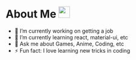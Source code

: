 # About Me <img src="https://raw.githubusercontent.com/MartinHeinz/MartinHeinz/master/wave.gif" width="30px">

<!--
**BrianCheung1/BrianCheung1** is a ✨ _special_ ✨ repository because its `README.md` (this file) appears on your GitHub profile.
--> 

- 🔭 I’m currently working on getting a job
- 🌱 I’m currently learning react, material-ui, etc
- 💬 Ask me about Games, Anime, Coding, etc
- ⚡ Fun fact: I love learning new tricks in coding
